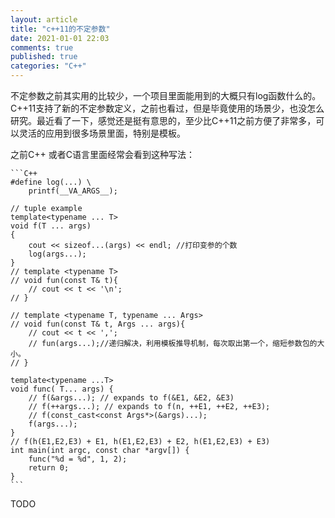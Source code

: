 ```yaml
---
layout: article
title: "c++11的不定参数"
date: 2021-01-01 22:03
comments: true
published: true
categories: "C++"
---
```


  不定参数之前其实用的比较少，一个项目里面能用到的大概只有log函数什么的。C++11支持了新的不定参数定义，之前也看过，但是毕竟使用的场景少，也没怎么研究。最近看了一下，感觉还是挺有意思的，至少比C++11之前方便了非常多，可以灵活的应用到很多场景里面，特别是模板。

  之前C++ 或者C语言里面经常会看到这种写法：

    ```C++
	#define log(...) \
	    printf(__VA_ARGS__);

	// tuple example
	template<typename ... T>
	void f(T ... args) 
	{
	    cout << sizeof...(args) << endl; //打印变参的个数
	    log(args...);
	}
	// template <typename T>
	// void fun(const T& t){
	    // cout << t << '\n';
	// }

	// template <typename T, typename ... Args>
	// void fun(const T& t, Args ... args){
	    // cout << t << ',';
	    // fun(args...);//递归解决，利用模板推导机制，每次取出第一个，缩短参数包的大小。
	// }

	template<typename ...T>
	void func( T... args) {
	    // f(&args...); // expands to f(&E1, &E2, &E3)
	    // f(++args...); // expands to f(n, ++E1, ++E2, ++E3);
	    // f(const_cast<const Args*>(&args)...);
	    f(args...);
	}
	// f(h(E1,E2,E3) + E1, h(E1,E2,E3) + E2, h(E1,E2,E3) + E3)
	int main(int argc, const char *argv[]) {
	    func("%d = %d", 1, 2);
	    return 0;
	}
    ```
TODO
